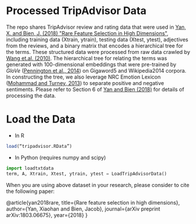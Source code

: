 Processed TripAdvisor Data
====

The repo shares TripAdvisor review and rating data that were used in [Yan, X. and Bien, J. (2018) "Rare Feature Selection in High Dimensions"](https://arxiv.org/abs/1803.06675), including training data (Xtrain, ytrain), testing data (Xtest, ytest), adjectives from the reviews, and a binary matrix that encodes a hierarchical tree for the terms. These structured data were processed from raw data crawled by [Wang et.al. (2010)](https://www.cs.virginia.edu/~hw5x/paper/rp166f-wang.pdf). The hierarchical tree for relating the terms was generated with 100-dimensional embeddings that were pre-trained by *GloVe* ([Pennington et al., 2014](https://nlp.stanford.edu/pubs/glove.pdf)) on Gigaword5 and Wikipedia2014 corpora. In constructing the tree, we also leverage NRC Emotion Lexicon ([Mohammad and Turney, 2013](https://www.semanticscholar.org/paper/Crowdsourcing-a-Word-Emotion-Association-Lexicon-Mohammad-Turney/54227c063bb04489caffd65ff9fc6218788ddb25)) to separate positive and negative sentiments. Please refer to Section 6 of [Yan and Bien (2018)](https://arxiv.org/abs/1803.06675) for details of processing the data.

Load the Data
====

- In R
```r
load(“tripadvisor.RData”)
```

- In Python (requires numpy and scipy)
```python
import loadtxtdata
term, A, Xtrain, Xtest, ytrain, ytest = LoadTripAdvisorData()
```

When you are using above dataset in your research, please consider to cite the following paper:

@article{yan2018rare,
  title={Rare feature selection in high dimensions},
  author={Yan, Xiaohan and Bien, Jacob},
  journal={arXiv preprint arXiv:1803.06675},
  year={2018}
}